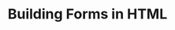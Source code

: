 ---
id: building-forms
title: Building Forms in HTML
sidebar_label: Building Forms
sidebar_position: 1
tags: [html, web-development, forms, building-forms]
description: In this tutorial, you will learn how to build forms in HTML. Forms are used to collect user input on web pages, such as login forms, contact forms, and search forms.
---